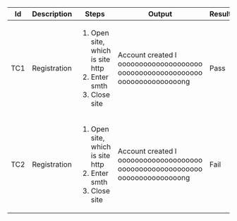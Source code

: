 | Id | Description | Steps | Output | Result | Date | Notes |
|----|-------------|-------|--------|--------|------|-------|
|TC1|  Registration|<ol><li>  Open site,  which <br/>is site http </li><li>  Enter smth </li><li>  Close site</li></ol>|  Account created  l<br/>oooooooooooooooooooo<br/>oooooooooooooooooooo<br/>ooooooooooooooong|Pass|19.11.2016||
|TC2|  Registration|<ol><li>  Open site,  which <br/>is site http </li><li>  Enter smth </li><li>  Close site</li></ol>|  Account created  l<br/>oooooooooooooooooooo<br/>oooooooooooooooooooo<br/>ooooooooooooooong|Fail|25.5.2016||
